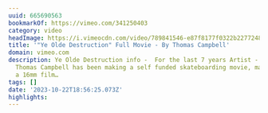 ```yaml
---
uuid: 665690563
bookmarkOf: https://vimeo.com/341250403
category: video
headImage: https://i.vimeocdn.com/video/789841546-e87f8177f0322b2277248017e9b3208eb55e259f0c77f821998aaa72f7505493-d?f=webp
title: '"Ye Olde Destruction" Full Movie - By Thomas Campbell'
domain: vimeo.com
description: Ye Olde Destruction info -  For the last 7 years Artist - Film maker
  Thomas Campbell has been making a self funded skateboarding movie, mainly shot on
  a 16mm film…
tags: []
date: '2023-10-22T18:56:25.073Z'
highlights: 
---
```



